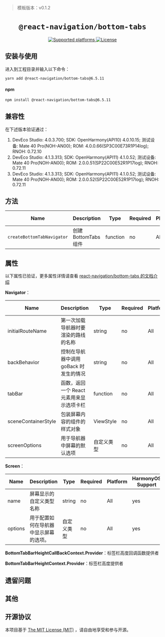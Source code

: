 > 模板版本：v0.1.2

<p align="center">
  <h1 align="center"> <code>@react-navigation/bottom-tabs</code> </h1>
</p>
<p align="center">
    <a href="https://github.com/react-navigation/react-navigation/tree/6.x/packages/bottom-tabs">
        <img src="https://img.shields.io/badge/platforms-android%20|%20ios%20|%20harmony%20-lightgrey.svg" alt="Supported platforms" />
    </a>
    <a href="https://github.com/react-navigation/react-navigation/blob/6.x/packages/bottom-tabs/LICENSE">
        <img src="https://img.shields.io/badge/license-MIT-green.svg" alt="License" />
    </a>
</p>

## 安装与使用

进入到工程目录并输入以下命令：

<!-- tabs:start -->

```bash
yarn add @react-navigation/bottom-tabs@6.5.11
```

#### **npm**

```bash
npm install @react-navigation/bottom-tabs@6.5.11
```

<!-- tabs:end -->

## 兼容性

在下述版本验证通过：

1. DevEco Studio: 4.0.3.700; SDK: OpenHarmony(API10) 4.0.10.15; 测试设备: Mate 40 Pro(NOH-AN00); ROM: 4.0.0.66(SP3C00E73R1P14log); RNOH: 0.72.10
2. DevEco Studio: 4.1.3.313; SDK: OpenHarmony(API11) 4.1.0.52; 测试设备: Mate 40 Pro(NOH-AN00); ROM: 2.0.0.51(SP22C00E52R1P17log); RNOH: 0.72.11
3. DevEco Studio: 4.1.3.313; SDK: OpenHarmony(API11) 4.1.0.52; 测试设备: Mate 40 Pro(NOH-AN00); ROM: 2.0.0.52(SP22C00E52R1P17log); RNOH: 0.72.11

## 方法

| Name                       | Description          | Type     | Required | Platform | HarmonyOS Support |
| -------------------------- | -------------------- | -------- | -------- | -------- | ----------------- |
| `createBottomTabNavigator` | 创建 BottomTabs 组件 | function | no       | All      | yes               |

## 属性

以下属性已验证，更多属性详情请查看 [react-navigation/bottom-tabs 的文档介绍](https://reactnavigation.org/docs/bottom-tab-navigator)

**Navigator**：

| Name                | Description                               | Type       | Required | Platform | HarmonyOS Support |
| ------------------- | ----------------------------------------- | ---------- | -------- | -------- | ----------------- |
| initialRouteName    | 第一次加载导航器时要渲染的路线的名称      | string     | no       | All      | yes               |
| backBehavior        | 控制在导航器中调用 goBack 时发生的情况    | string     | no       | All      | yes               |
| tabBar              | 函数，返回一个 React 元素用来显示选项卡栏 | function   | no       | All      | yes               |
| sceneContainerStyle | 包装屏幕内容的组件的样式对象              | ViewStyle  | no       | All      | yes               |
| screenOptions       | 用于导航器中屏幕的默认选项                | 自定义类型 | no       | All      | yes               |

**Screen**：

| Name    | Description                            | Type       | Required | Platform | HarmonyOS Support |
| ------- | -------------------------------------- | ---------- | -------- | -------- | ----------------- |
| name    | 屏幕显示的 自定义类型名称              | string     | no       | All      | yes               |
| options | 用于配置如何在导航器中显示屏幕的选项。 | 自定义类型 | no       | All      | yes               |

**BottomTabBarHeightCallBackContext.Provider**：标签栏高度回调函数提供者

**BottomTabBarHeightContext.Provider**：标签栏高度提供者

## 遗留问题

## 其他

## 开源协议

本项目基于 [The MIT License (MIT)](https://github.com/react-navigation/react-navigation/blob/6.x/packages/bottom-tabs/LICENSE) ，请自由地享受和参与开源。
